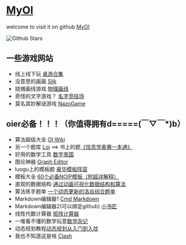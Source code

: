 # [MyOI](https://mayxwace.github.io/MyOI/)


welcome to visit it on github  [MyOI](https://github.com/MAyxWACE/MyOI)

![Github Stars](https://img.shields.io/github/stars/MAyxWACE/MyOI.svg)

## 一些游戏网站

- 线上线下玩 [桌游合集](https://game.hullqin.cn/)
- 没意思的画画 [Silk](http://weavesilk.com/)
- 挠摊画线游戏 [物理画线](https://www.xiwnn.com/huaxian)
- 奇怪的文字游戏？ [名字竞技场](https://namerena.github.io/)
- 莫名其妙解谜游戏 [NazoGame](https://nazo.one-story.cn/)

## oier必备！！！（你值得拥有d=====(￣▽￣*)b）

- 算法超级大全 [OI Wiki](https://oi-wiki.org/)
- 另一个题库 [Loj](https://loj.ac/) ==> 书上的题[《信息学奥赛一本通》](https://loj.ac/d/588)
- 好用的数学工具 [数字帝国](https://zh.numberempire.com/)
- 图论神器 [Graph Editor](https://csacademy.com/app/graph_editor/)
- luogu上的模板题 [豪华模板阵容](https://www.luogu.com/paste/b7vhgqco)
- 模板大全 [60个必备NOIP模板（附超详解释）](https://www.cnblogs.com/lqhsr/p/11709089.html)
- 直观的数据结构 [通过动画可视化数据结构和算法](https://visualgo.net/zh)
- 算法练手题单 [一个动态更新的洛谷综合题单](https://www.luogu.com/article/k1og8xr1)
- Markdown编辑器1 [Cmd Markdown](https://www.zybuluo.com/mdeditor)
- Markdown编辑器2(可以绑定github) [小书匠](https://markdown.xiaoshujiang.com/)
- 线性代数计算器 [矩阵计算器](https://matrixcalc.org/zh-CN/)
- 一堆看不懂的数学玩意[数学杂记](https://www.luogu.com/paste/nnhhar1a)
- 动态规划教程[动态规划从入门到入坟](https://www.luogu.com/article/qkzviqew)
- 我也不知道这是啥 [Clash](https://ikuuu.pw/)
